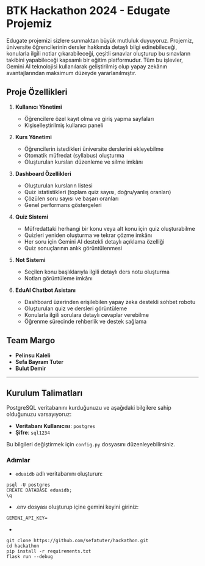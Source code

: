 # BTK Hackathon 2024 - Edugate Projemiz

Edugate projemizi sizlere sunmaktan büyük mutluluk duyuyoruz. Projemiz, üniversite öğrencilerinin dersler hakkında detaylı bilgi edinebileceği, konularla ilgili notlar çıkarabileceği, çeşitli sınavlar oluşturup bu sınavların takibini yapabileceği kapsamlı bir eğitim platformudur. Tüm bu işlevler, Gemini AI teknolojisi kullanılarak geliştirilmiş olup yapay zekânın avantajlarından maksimum düzeyde yararlanılmıştır.

## Proje Özellikleri

1. **Kullanıcı Yönetimi**
   - Öğrencilere özel kayıt olma ve giriş yapma sayfaları
   - Kişiselleştirilmiş kullanıcı paneli

2. **Kurs Yönetimi**
   - Öğrencilerin istedikleri üniversite derslerini ekleyebilme
   - Otomatik müfredat (syllabus) oluşturma
   - Oluşturulan kursları düzenleme ve silme imkânı

3. **Dashboard Özellikleri**
   - Oluşturulan kursların listesi
   - Quiz istatistikleri (toplam quiz sayısı, doğru/yanlış oranları)
   - Çözülen soru sayısı ve başarı oranları
   - Genel performans göstergeleri

4. **Quiz Sistemi**
   - Müfredattaki herhangi bir konu veya alt konu için quiz oluşturabilme
   - Quizleri yeniden oluşturma ve tekrar çözme imkânı
   - Her soru için Gemini AI destekli detaylı açıklama özelliği
   - Quiz sonuçlarının anlık görüntülenmesi

5. **Not Sistemi**
   - Seçilen konu başlıklarıyla ilgili detaylı ders notu oluşturma
   - Notları görüntüleme imkânı

6. **EduAI Chatbot Asistanı**
   - Dashboard üzerinden erişilebilen yapay zeka destekli sohbet robotu
   - Oluşturulan quiz ve dersleri görüntüleme
   - Konularla ilgili sorulara detaylı cevaplar verebilme
   - Öğrenme sürecinde rehberlik ve destek sağlama

## Team Margo
- **Pelinsu Kaleli**
- **Sefa Bayram Tuter**
- **Bulut Demir**

---

## Kurulum Talimatları

PostgreSQL veritabanını kurduğunuzu ve aşağıdaki bilgilere sahip olduğunuzu varsayıyoruz:
- **Veritabanı Kullanıcısı**: `postgres`
- **Şifre**: `sql1234`

Bu bilgileri değiştirmek için `config.py` dosyasını düzenleyebilirsiniz.

### Adımlar

- `eduaidb` adlı veritabanını oluşturun:
```
psql -U postgres
CREATE DATABASE eduaidb;
\q
```

- .env dosyası oluşturup içine gemini keyini giriniz:
```
GEMINI_API_KEY=
```

- 
```
git clone https://github.com/sefatuter/hackathon.git
cd hackathon
pip install -r requirements.txt
flask run --debug
```